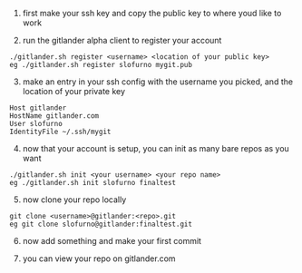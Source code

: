 1. first make your ssh key and copy the public key to where youd like to work

2. run the gitlander alpha client to register your account

```
./gitlander.sh register <username> <location of your public key>
eg ./gitlander.sh register slofurno mygit.pub
```
3. make an entry in your ssh config with the username you picked, and the location of your private key

```
Host gitlander
HostName gitlander.com
User slofurno
IdentityFile ~/.ssh/mygit
```
4. now that your account is setup, you can init as many bare repos as you want

```
./gitlander.sh init <your username> <your repo name>
eg ./gitlander.sh init slofurno finaltest
```
5. now clone your repo locally

```
git clone <username>@gitlander:<repo>.git
eg git clone slofurno@gitlander:finaltest.git
```

6. now add something and make your first commit

7. you can view your repo on gitlander.com
